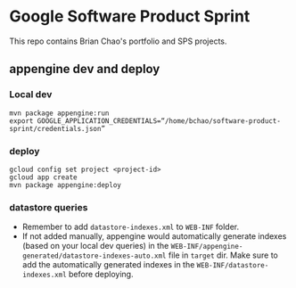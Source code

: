 # Google Software Product Sprint

This repo contains Brian Chao's portfolio and SPS projects.
## appengine dev and deploy
### Local dev
```
mvn package appengine:run
export GOOGLE_APPLICATION_CREDENTIALS=“/home/bchao/software-product-sprint/credentials.json”
```
### deploy
```
gcloud config set project <project-id>
gcloud app create
mvn package appengine:deploy
```
### datastore queries
- Remember to add `datastore-indexes.xml` to `WEB-INF` folder.
- If not added manually, appengine would automatically generate indexes (based on your local dev queries) in the `WEB-INF/appengine-generated/datastore-indexes-auto.xml` file in `target` dir. Make sure to add the automatically generated indexes in the `WEB-INF/datastore-indexes.xml` before deploying.